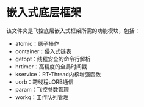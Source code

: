 # 嵌入式底层框架

该文件夹是飞控底层嵌入式框架所需的功能模块，包括：

- atomic：原子操作
- container：侵入式链表
- getopt：线程安全的命令行解析
- hrtimer：高精度的全局时间戳
- kservice：RT-Thread内核增强函数
- uorb：跨线程uORB通信
- param：飞控参数管理
- workq：工作队列管理
